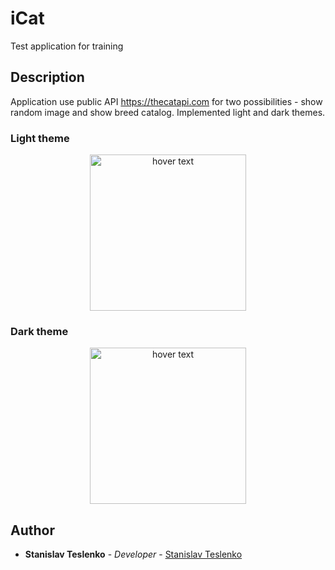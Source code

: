# iCat
Test application for training

## Description
Application use public API https://thecatapi.com for two possibilities - show random image and show breed catalog.
Implemented light and dark themes.

### Light theme
<p align="center">
  <img src="https://user-images.githubusercontent.com/49919277/82683155-28dfcf00-9c59-11ea-8b5f-813fddcce15f.gif" width="250" title="hover text">
</p>

### Dark theme
<p align="center">
  <img src="https://user-images.githubusercontent.com/49919277/82683692-1914ba80-9c5a-11ea-9437-d2bff2d1605f.gif" width="250" title="hover text">
</p>




## Author
* **Stanislav Teslenko** - *Developer* - [Stanislav Teslenko](https://github.com/StanislavTeslenko)
